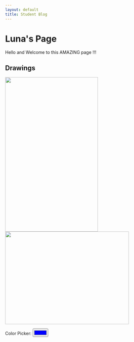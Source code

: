 ```yaml
---
layout: default
title: Student Blog
---
```

<link rel="stylesheet" href="index.css">

# Luna's Page

Hello and Welcome to this AMAZING page !!!

## **Drawings**

<img src="https://github.com/lunaiwa/student-template/assets/111661543/eb2ea578-ed7b-457c-8af5-9b5b34fa1d8c" 
     width="300" 
     height="500" />
<img src="https://github.com/lunaiwa/student-template/assets/111661543/4bac7e1a-8329-49ab-9b23-e78e4984f715"
    width="400"
    height="300" />

   <label for="colorpicker">Color Picker:</label>
   <input type="color" id="colorpicker" value="#0000ff">
